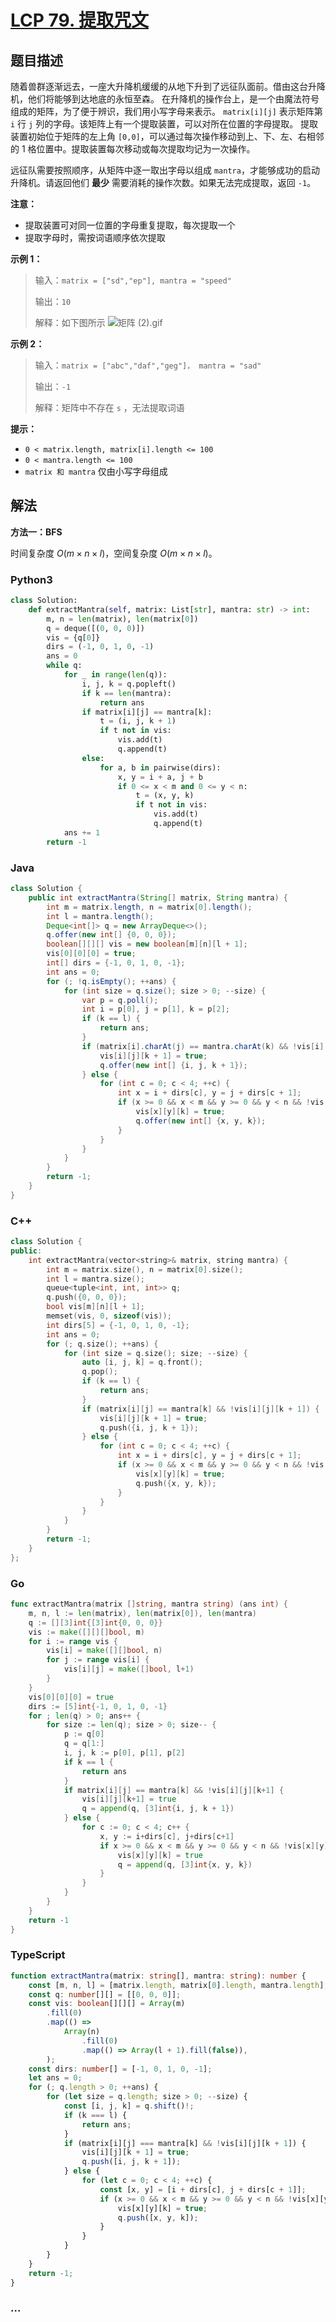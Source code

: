 # [LCP 79. 提取咒文](https://leetcode.cn/problems/kjpLFZ)

## 题目描述

<!-- 这里写题目描述 -->

随着兽群逐渐远去，一座大升降机缓缓的从地下升到了远征队面前。借由这台升降机，他们将能够到达地底的永恒至森。
在升降机的操作台上，是一个由魔法符号组成的矩阵，为了便于辨识，我们用小写字母来表示。 `matrix[i][j]` 表示矩阵第 `i` 行 `j` 列的字母。该矩阵上有一个提取装置，可以对所在位置的字母提取。
提取装置初始位于矩阵的左上角 `[0,0]`，可以通过每次操作移动到上、下、左、右相邻的 1 格位置中。提取装置每次移动或每次提取均记为一次操作。

远征队需要按照顺序，从矩阵中逐一取出字母以组成 `mantra`，才能够成功的启动升降机。请返回他们 **最少** 需要消耗的操作次数。如果无法完成提取，返回 `-1`。

**注意：**

-   提取装置可对同一位置的字母重复提取，每次提取一个
-   提取字母时，需按词语顺序依次提取

**示例 1：**

> 输入：`matrix = ["sd","ep"], mantra = "speed"`
>
> 输出：`10`
>
> 解释：如下图所示
> ![矩阵 (2).gif](<https://fastly.jsdelivr.net/gh/doocs/leetcode@main/lcp/LCP%2079.%20%E6%8F%90%E5%8F%96%E5%92%92%E6%96%87/images/1646288670-OTlvAl-%E7%9F%A9%E9%98%B5%20(2).gif>)

**示例 2：**

> 输入：`matrix = ["abc","daf","geg"]， mantra = "sad"`
>
> 输出：`-1`
>
> 解释：矩阵中不存在 `s` ，无法提取词语

**提示：**

-   `0 < matrix.length, matrix[i].length <= 100`
-   `0 < mantra.length <= 100`
-   `matrix 和 mantra` 仅由小写字母组成

## 解法

<!-- 这里可写通用的实现逻辑 -->

**方法一：BFS**

时间复杂度 $O(m \times n \times l)$，空间复杂度 $O(m \times n \times l)$。

<!-- tabs:start -->

### **Python3**

<!-- 这里可写当前语言的特殊实现逻辑 -->

```python
class Solution:
    def extractMantra(self, matrix: List[str], mantra: str) -> int:
        m, n = len(matrix), len(matrix[0])
        q = deque([(0, 0, 0)])
        vis = {q[0]}
        dirs = (-1, 0, 1, 0, -1)
        ans = 0
        while q:
            for _ in range(len(q)):
                i, j, k = q.popleft()
                if k == len(mantra):
                    return ans
                if matrix[i][j] == mantra[k]:
                    t = (i, j, k + 1)
                    if t not in vis:
                        vis.add(t)
                        q.append(t)
                else:
                    for a, b in pairwise(dirs):
                        x, y = i + a, j + b
                        if 0 <= x < m and 0 <= y < n:
                            t = (x, y, k)
                            if t not in vis:
                                vis.add(t)
                                q.append(t)
            ans += 1
        return -1
```

### **Java**

<!-- 这里可写当前语言的特殊实现逻辑 -->

```java
class Solution {
    public int extractMantra(String[] matrix, String mantra) {
        int m = matrix.length, n = matrix[0].length();
        int l = mantra.length();
        Deque<int[]> q = new ArrayDeque<>();
        q.offer(new int[] {0, 0, 0});
        boolean[][][] vis = new boolean[m][n][l + 1];
        vis[0][0][0] = true;
        int[] dirs = {-1, 0, 1, 0, -1};
        int ans = 0;
        for (; !q.isEmpty(); ++ans) {
            for (int size = q.size(); size > 0; --size) {
                var p = q.poll();
                int i = p[0], j = p[1], k = p[2];
                if (k == l) {
                    return ans;
                }
                if (matrix[i].charAt(j) == mantra.charAt(k) && !vis[i][j][k + 1]) {
                    vis[i][j][k + 1] = true;
                    q.offer(new int[] {i, j, k + 1});
                } else {
                    for (int c = 0; c < 4; ++c) {
                        int x = i + dirs[c], y = j + dirs[c + 1];
                        if (x >= 0 && x < m && y >= 0 && y < n && !vis[x][y][k]) {
                            vis[x][y][k] = true;
                            q.offer(new int[] {x, y, k});
                        }
                    }
                }
            }
        }
        return -1;
    }
}
```

### **C++**

```cpp
class Solution {
public:
    int extractMantra(vector<string>& matrix, string mantra) {
        int m = matrix.size(), n = matrix[0].size();
        int l = mantra.size();
        queue<tuple<int, int, int>> q;
        q.push({0, 0, 0});
        bool vis[m][n][l + 1];
        memset(vis, 0, sizeof(vis));
        int dirs[5] = {-1, 0, 1, 0, -1};
        int ans = 0;
        for (; q.size(); ++ans) {
            for (int size = q.size(); size; --size) {
                auto [i, j, k] = q.front();
                q.pop();
                if (k == l) {
                    return ans;
                }
                if (matrix[i][j] == mantra[k] && !vis[i][j][k + 1]) {
                    vis[i][j][k + 1] = true;
                    q.push({i, j, k + 1});
                } else {
                    for (int c = 0; c < 4; ++c) {
                        int x = i + dirs[c], y = j + dirs[c + 1];
                        if (x >= 0 && x < m && y >= 0 && y < n && !vis[x][y][k]) {
                            vis[x][y][k] = true;
                            q.push({x, y, k});
                        }
                    }
                }
            }
        }
        return -1;
    }
};
```

### **Go**

```go
func extractMantra(matrix []string, mantra string) (ans int) {
	m, n, l := len(matrix), len(matrix[0]), len(mantra)
	q := [][3]int{[3]int{0, 0, 0}}
	vis := make([][][]bool, m)
	for i := range vis {
		vis[i] = make([][]bool, n)
		for j := range vis[i] {
			vis[i][j] = make([]bool, l+1)
		}
	}
	vis[0][0][0] = true
	dirs := [5]int{-1, 0, 1, 0, -1}
	for ; len(q) > 0; ans++ {
		for size := len(q); size > 0; size-- {
			p := q[0]
			q = q[1:]
			i, j, k := p[0], p[1], p[2]
			if k == l {
				return ans
			}
			if matrix[i][j] == mantra[k] && !vis[i][j][k+1] {
				vis[i][j][k+1] = true
				q = append(q, [3]int{i, j, k + 1})
			} else {
				for c := 0; c < 4; c++ {
					x, y := i+dirs[c], j+dirs[c+1]
					if x >= 0 && x < m && y >= 0 && y < n && !vis[x][y][k] {
						vis[x][y][k] = true
						q = append(q, [3]int{x, y, k})
					}
				}
			}
		}
	}
	return -1
}
```

### **TypeScript**

```ts
function extractMantra(matrix: string[], mantra: string): number {
    const [m, n, l] = [matrix.length, matrix[0].length, mantra.length];
    const q: number[][] = [[0, 0, 0]];
    const vis: boolean[][][] = Array(m)
        .fill(0)
        .map(() =>
            Array(n)
                .fill(0)
                .map(() => Array(l + 1).fill(false)),
        );
    const dirs: number[] = [-1, 0, 1, 0, -1];
    let ans = 0;
    for (; q.length > 0; ++ans) {
        for (let size = q.length; size > 0; --size) {
            const [i, j, k] = q.shift()!;
            if (k === l) {
                return ans;
            }
            if (matrix[i][j] === mantra[k] && !vis[i][j][k + 1]) {
                vis[i][j][k + 1] = true;
                q.push([i, j, k + 1]);
            } else {
                for (let c = 0; c < 4; ++c) {
                    const [x, y] = [i + dirs[c], j + dirs[c + 1]];
                    if (x >= 0 && x < m && y >= 0 && y < n && !vis[x][y][k]) {
                        vis[x][y][k] = true;
                        q.push([x, y, k]);
                    }
                }
            }
        }
    }
    return -1;
}
```

### **...**

```

```

<!-- tabs:end -->
